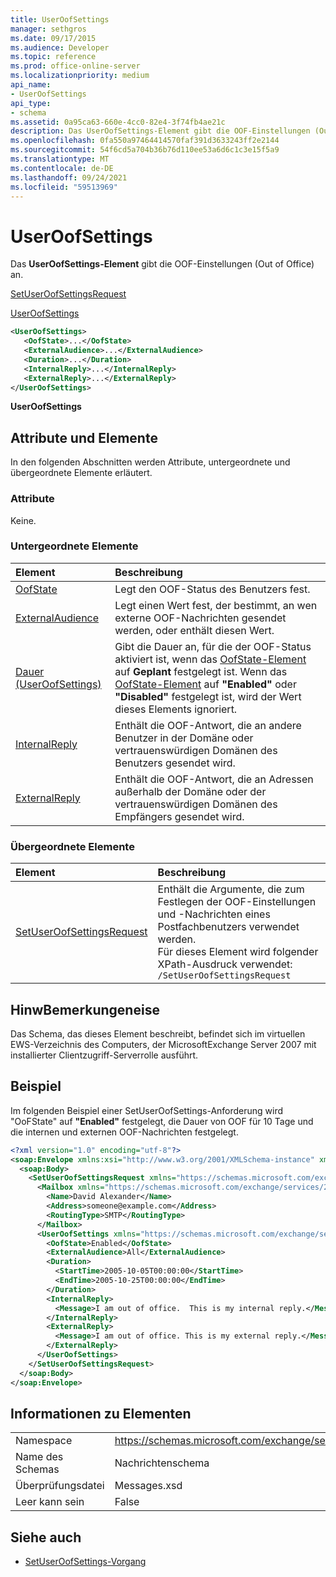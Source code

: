 ```yaml
---
title: UserOofSettings
manager: sethgros
ms.date: 09/17/2015
ms.audience: Developer
ms.topic: reference
ms.prod: office-online-server
ms.localizationpriority: medium
api_name:
- UserOofSettings
api_type:
- schema
ms.assetid: 0a95ca63-660e-4cc0-82e4-3f74fb4ae21c
description: Das UserOofSettings-Element gibt die OOF-Einstellungen (Out of Office) an.
ms.openlocfilehash: 0fa550a97464414570faf391d3633243ff2e2144
ms.sourcegitcommit: 54f6cd5a704b36b76d110ee53a6d6c1c3e15f5a9
ms.translationtype: MT
ms.contentlocale: de-DE
ms.lasthandoff: 09/24/2021
ms.locfileid: "59513969"
---
```

# <a name="useroofsettings"></a>UserOofSettings

Das **UserOofSettings-Element** gibt die OOF-Einstellungen (Out of Office) an. 
  
[SetUserOofSettingsRequest](setuseroofsettingsrequest.md)
  
[UserOofSettings](useroofsettings.md)
  
```xml
<UserOofSettings>
   <OofState>...</OofState>
   <ExternalAudience>...</ExternalAudience>
   <Duration>...</Duration>
   <InternalReply>...</InternalReply>
   <ExternalReply>...</ExternalReply>
</UserOofSettings>
```

 **UserOofSettings**
## <a name="attributes-and-elements"></a>Attribute und Elemente

In den folgenden Abschnitten werden Attribute, untergeordnete und übergeordnete Elemente erläutert.
  
### <a name="attributes"></a>Attribute

Keine.
  
### <a name="child-elements"></a>Untergeordnete Elemente

|**Element**|**Beschreibung**|
|:-----|:-----|
|[OofState](oofstate.md) <br/> |Legt den OOF-Status des Benutzers fest.  <br/> |
|[ExternalAudience](externalaudience.md) <br/> |Legt einen Wert fest, der bestimmt, an wen externe OOF-Nachrichten gesendet werden, oder enthält diesen Wert.  <br/> |
|[Dauer (UserOofSettings)](duration-useroofsettings.md) <br/> |Gibt die Dauer an, für die der OOF-Status aktiviert ist, wenn das [OofState-Element](oofstate.md) auf **Geplant** festgelegt ist. Wenn das [OofState-Element](oofstate.md) auf **"Enabled"** oder **"Disabled"** festgelegt ist, wird der Wert dieses Elements ignoriert.  <br/> |
|[InternalReply](internalreply.md) <br/> |Enthält die OOF-Antwort, die an andere Benutzer in der Domäne oder vertrauenswürdigen Domänen des Benutzers gesendet wird.  <br/> |
|[ExternalReply](externalreply.md) <br/> |Enthält die OOF-Antwort, die an Adressen außerhalb der Domäne oder der vertrauenswürdigen Domänen des Empfängers gesendet wird.  <br/> |
   
### <a name="parent-elements"></a>Übergeordnete Elemente

|**Element**|**Beschreibung**|
|:-----|:-----|
|[SetUserOofSettingsRequest](setuseroofsettingsrequest.md) <br/> |Enthält die Argumente, die zum Festlegen der OOF-Einstellungen und -Nachrichten eines Postfachbenutzers verwendet werden.  <br/> Für dieses Element wird folgender XPath-Ausdruck verwendet:   <br/>  `/SetUserOofSettingsRequest` <br/> |
   
## <a name="remarks"></a>HinwBemerkungeneise

Das Schema, das dieses Element beschreibt, befindet sich im virtuellen EWS-Verzeichnis des Computers, der MicrosoftExchange Server 2007 mit installierter Clientzugriff-Serverrolle ausführt.
  
## <a name="example"></a>Beispiel

Im folgenden Beispiel einer SetUserOofSettings-Anforderung wird "OoFState" auf **"Enabled"** festgelegt, die Dauer von OOF für 10 Tage und die internen und externen OOF-Nachrichten festgelegt.
  
```xml
<?xml version="1.0" encoding="utf-8"?>
<soap:Envelope xmlns:xsi="http://www.w3.org/2001/XMLSchema-instance" xmlns:xsd="http://www.w3.org/2001/XMLSchema" xmlns:soap="http://schemas.xmlsoap.org/soap/envelope/">
  <soap:Body>
    <SetUserOofSettingsRequest xmlns="https://schemas.microsoft.com/exchange/services/2006/messages">
      <Mailbox xmlns="https://schemas.microsoft.com/exchange/services/2006/types">
        <Name>David Alexander</Name>
        <Address>someone@example.com</Address>
        <RoutingType>SMTP</RoutingType>
      </Mailbox>
      <UserOofSettings xmlns="https://schemas.microsoft.com/exchange/services/2006/types">
        <OofState>Enabled</OofState>
        <ExternalAudience>All</ExternalAudience>
        <Duration>
          <StartTime>2005-10-05T00:00:00</StartTime>
          <EndTime>2005-10-25T00:00:00</EndTime>
        </Duration>
        <InternalReply>
          <Message>I am out of office.  This is my internal reply.</Message>
        </InternalReply>
        <ExternalReply>
          <Message>I am out of office. This is my external reply.</Message>
        </ExternalReply>
      </UserOofSettings>
    </SetUserOofSettingsRequest>
  </soap:Body>
</soap:Envelope>
```

## <a name="element-information"></a>Informationen zu Elementen

|||
|:-----|:-----|
|Namespace  <br/> |https://schemas.microsoft.com/exchange/services/2006/messages  <br/> |
|Name des Schemas  <br/> |Nachrichtenschema  <br/> |
|Überprüfungsdatei  <br/> |Messages.xsd  <br/> |
|Leer kann sein  <br/> |False  <br/> |
   
## <a name="see-also"></a>Siehe auch

- [SetUserOofSettings-Vorgang](setuseroofsettings-operation.md)

